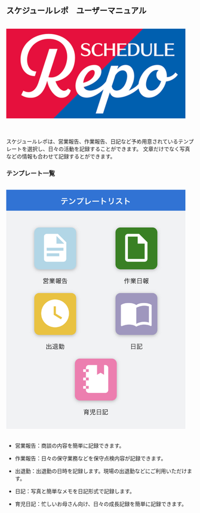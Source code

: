 ## スケジュールレポ　ユーザーマニュアル

<br />
<img src="imgs/logo.png" width="480px">
<br />
<br />
<br />

スケジュールレポは、営業報告、作業報告、日記など予め用意されているテンプレートを選択し、日々の活動を記録することができます。
文章だけでなく写真などの情報も合わせて記録するとができます。

### テンプレート一覧  

<br />
<img src="imgs/templates.jpeg" width="480px">
<br />
<br />

- 営業報告：商談の内容を簡単に記録できます。

- 作業報告：日々の保守業務などを保守点検内容が記録できます。

- 出退勤：出退勤の日時を記録します。現場の出退勤などにご利用いただけます。

- 日記：写真と簡単なメモを日記形式で記録します。

- 育児日記：忙しいお母さん向け、日々の成長記録を簡単に記録できます。